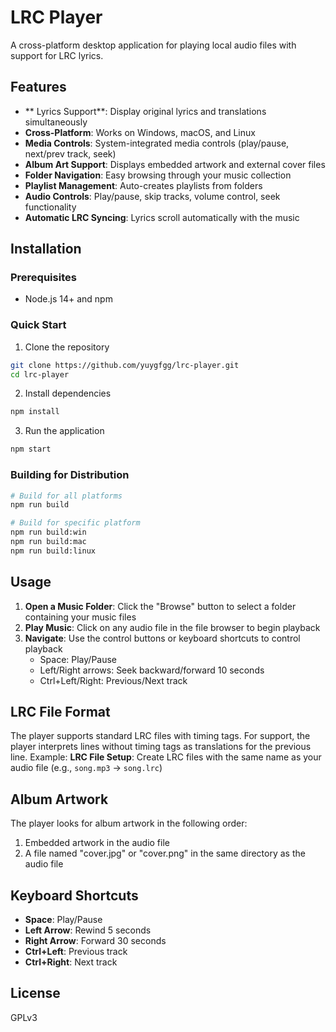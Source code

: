 # LRC Player

A cross-platform desktop application for playing local audio files with support for LRC lyrics.

## Features

- ** Lyrics Support**: Display original lyrics and translations simultaneously
- **Cross-Platform**: Works on Windows, macOS, and Linux
- **Media Controls**: System-integrated media controls (play/pause, next/prev track, seek)
- **Album Art Support**: Displays embedded artwork and external cover files
- **Folder Navigation**: Easy browsing through your music collection
- **Playlist Management**: Auto-creates playlists from folders
- **Audio Controls**: Play/pause, skip tracks, volume control, seek functionality
- **Automatic LRC Syncing**: Lyrics scroll automatically with the music

## Installation

### Prerequisites
- Node.js 14+ and npm

### Quick Start
1. Clone the repository
```bash
git clone https://github.com/yuygfgg/lrc-player.git
cd lrc-player
```

2. Install dependencies
```bash
npm install
```

3. Run the application
```bash
npm start
```

### Building for Distribution
```bash
# Build for all platforms
npm run build

# Build for specific platform
npm run build:win
npm run build:mac
npm run build:linux
```

## Usage

1. **Open a Music Folder**: Click the "Browse" button to select a folder containing your music files
2. **Play Music**: Click on any audio file in the file browser to begin playback
3. **Navigate**: Use the control buttons or keyboard shortcuts to control playback
   - Space: Play/Pause
   - Left/Right arrows: Seek backward/forward 10 seconds
   - Ctrl+Left/Right: Previous/Next track

## LRC File Format

The player supports standard LRC files with timing tags. For support, the player interprets lines without timing tags as translations for the previous line. Example:
**LRC File Setup**: Create LRC files with the same name as your audio file (e.g., `song.mp3` → `song.lrc`)

## Album Artwork

The player looks for album artwork in the following order:
1. Embedded artwork in the audio file
2. A file named "cover.jpg" or "cover.png" in the same directory as the audio file

## Keyboard Shortcuts

- **Space**: Play/Pause
- **Left Arrow**: Rewind 5 seconds
- **Right Arrow**: Forward 30 seconds
- **Ctrl+Left**: Previous track
- **Ctrl+Right**: Next track

## License

GPLv3